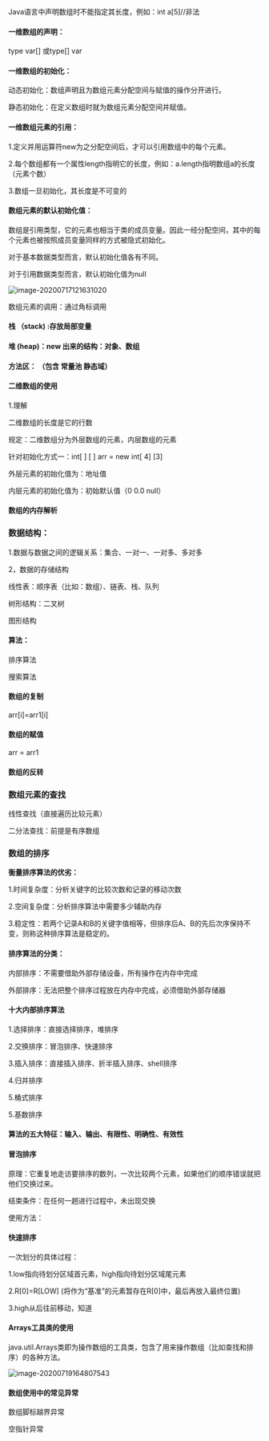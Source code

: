 Java语言中声明数组时不能指定其长度，例如：int a[5]//非法



#### 一维数组的声明：

type var[]  或type[] var



#### 一维数组的初始化：

动态初始化：数组声明且为数组元素分配空间与赋值的操作分开进行。

静态初始化：在定义数组时就为数组元素分配空间并赋值。



#### 一维数组元素的引用：

1.定义并用运算符new为之分配空间后，才可以引用数组中的每个元素。

2.每个数组都有一个属性length指明它的长度，例如：a.length指明数组a的长度（元素个数）

3.数组一旦初始化，其长度是不可变的

#### 数组元素的默认初始化值：

数组是引用类型，它的元素也相当于类的成员变量。因此一经分配空间，其中的每个元素也被按照成员变量同样的方式被隐式初始化。

对于基本数据类型而言，默认初始化值各有不同。

对于引用数据类型而言，默认初始化值为null

![image-20200717121631020](C:\Users\LENOVO\AppData\Roaming\Typora\typora-user-images\image-20200717121631020.png)



数组元素的调用：通过角标调用



#### 栈 （stack) :存放局部变量

#### 堆 (heap)：new 出来的结构：对象、数组

#### 方法区： （包含 常量池 静态域）



#### 二维数组的使用

1.理解

二维数组的长度是它的行数

规定：二维数组分为外层数组的元素，内层数组的元素



针对初始化方式一：int[ ] [ ] arr = new int[ 4] [3] 

外层元素的初始化值为：地址值

内层元素的初始化值为：初始默认值（0 0.0 null）



#### 数组的内存解析



### 数据结构：

1.数据与数据之间的逻辑关系：集合、一对一、一对多、多对多

2，数据的存储结构

线性表：顺序表（比如：数组）、链表、栈、队列

树形结构：二叉树

图形结构



#### 算法：

排序算法

搜索算法



#### 数组的复制

arr[i]=arr1[i]

#### 数组的赋值

arr = arr1

#### 数组的反转

### 数组元素的查找

线性查找（直接遍历比较元素）

二分法查找：前提是有序数组

### 数组的排序

**衡量排序算法的优劣：**

1.时间复杂度：分析关键字的比较次数和记录的移动次数

2.空间复杂度：分析排序算法中需要多少辅助内存

3.稳定性：若两个记录A和B的关键字值相等，但排序后A、B的先后次序保持不变，则称这种排序算法是稳定的。



#### 排序算法的分类：

内部排序：不需要借助外部存储设备，所有操作在内存中完成

外部排序：无法把整个排序过程放在内存中完成，必须借助外部存储器

#### 十大内部排序算法

1.选择排序：直接选择排序，堆排序

2.交换排序：冒泡排序、快速排序

3.插入排序：直接插入排序、折半插入排序、shell排序

4.归并排序

5.桶式排序

5.基数排序

#### 算法的五大特征：输入、输出、有限性、明确性、有效性

#### 冒泡排序

原理：它重复地走访要排序的数列，一次比较两个元素，如果他们的顺序错误就把他们交换过来。

结束条件：在任何一趟进行过程中，未出现交换

使用方法：

#### 快速排序

一次划分的具体过程：

1.low指向待划分区域首元素，high指向待划分区域尾元素

2.R[0]=R[LOW] (将作为“基准”的元素暂存在R[0]中，最后再放入最终位置)

3.high从后往前移动，知道



#### Arrays工具类的使用

java.util.Arrays类即为操作数组的工具类，包含了用来操作数组（比如查找和排序）的各种方法。

![image-20200719164807543](C:\Users\LENOVO\AppData\Roaming\Typora\typora-user-images\image-20200719164807543.png)

#### 数组使用中的常见异常

数组脚标越界异常

空指针异常